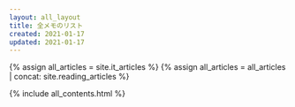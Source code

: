 ```yaml
---
layout: all_layout
title: 全メモのリスト
created: 2021-01-17
updated: 2021-01-17
---
```

{% assign all_articles = site.it_articles %}
{% assign all_articles = all_articles | concat: site.reading_articles %}

{% include all_contents.html %}
